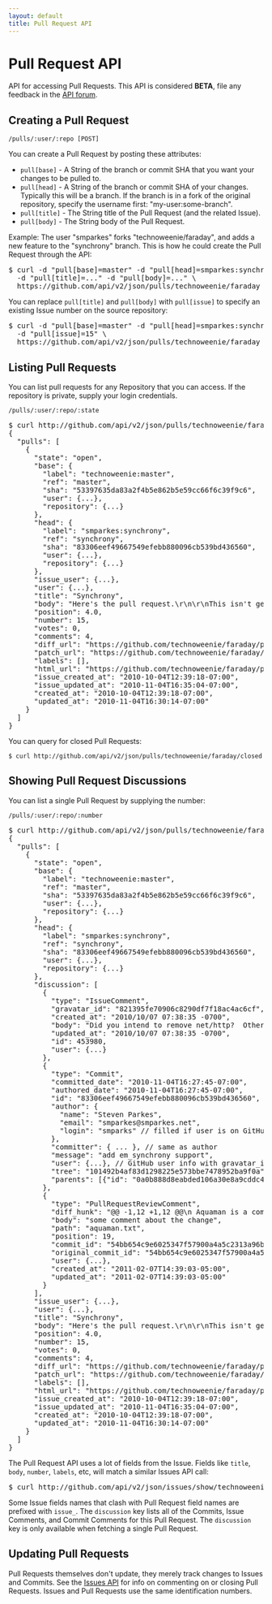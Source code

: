```yaml
---
layout: default
title: Pull Request API
---
```


# Pull Request API

API for accessing Pull Requests.  This API is considered **BETA**, file any
feedback in the [API forum](http://support.github.com/discussions/api).

## Creating a Pull Request

    /pulls/:user/:repo [POST]

You can create a Pull Request by posting these attributes:

* `pull[base]` - A String of the branch or commit SHA that you want your changes to be pulled to.
* `pull[head]` - A String of the branch or commit SHA of your changes.  Typically this will be a branch.  If the branch is in a fork of the original repository, specify the username first: "my-user:some-branch".
* `pull[title]` - The String title of the Pull Request (and the related Issue).
* `pull[body]` - The String body of the Pull Request.

Example: The user "smparkes" forks "technoweenie/faraday", and adds a new
feature to the "synchrony" branch.  This is how he could create the Pull
Request through the API:

<pre class="terminal">
$ curl -d "pull[base]=master" -d "pull[head]=smparkes:synchrony" \
  -d "pull[title]=..." -d "pull[body]=..." \
  https://github.com/api/v2/json/pulls/technoweenie/faraday
</pre>

You can replace `pull[title]` and `pull[body]` with `pull[issue]` to specify an existing Issue number on the source repository:

<pre class="terminal">
$ curl -d "pull[base]=master" -d "pull[head]=smparkes:synchrony" \
  -d "pull[issue]=15" \
  https://github.com/api/v2/json/pulls/technoweenie/faraday
</pre>

## Listing Pull Requests

You can list pull requests for any Repository that you can access.  If the
repository is private, supply your login credentials.

    /pulls/:user/:repo/:state

<pre class="terminal">
$ curl http://github.com/api/v2/json/pulls/technoweenie/faraday
{
  "pulls": [
    {
      "state": "open",
      "base": {
        "label": "technoweenie:master",
        "ref": "master",
        "sha": "53397635da83a2f4b5e862b5e59cc66f6c39f9c6",
        "user": {...},
        "repository": {...}
      },
      "head": {
        "label": "smparkes:synchrony",
        "ref": "synchrony",
        "sha": "83306eef49667549efebb880096cb539bd436560",
        "user": {...},
        "repository": {...}
      },
      "issue_user": {...},
      "user": {...},
      "title": "Synchrony",
      "body": "Here's the pull request.\r\n\r\nThis isn't generic EM: require's Ilya's synchrony and needs to be run on its own fiber, e.g., via synchrony or rack-fiberpool.\r\n\r\nI thought about a \"first class\" em adapter, but I think the faraday api is sync right now, right? Interesting idea to add something like rack's async support to faraday, but that's an itch I don't have right now.",
      "position": 4.0,
      "number": 15,
      "votes": 0,
      "comments": 4,
      "diff_url": "https://github.com/technoweenie/faraday/pull/15.diff",
      "patch_url": "https://github.com/technoweenie/faraday/pull/15.patch",
      "labels": [],
      "html_url": "https://github.com/technoweenie/faraday/pull/15",
      "issue_created_at": "2010-10-04T12:39:18-07:00",
      "issue_updated_at": "2010-11-04T16:35:04-07:00",
      "created_at": "2010-10-04T12:39:18-07:00",
      "updated_at": "2010-11-04T16:30:14-07:00"
    }
  ]
}
</pre>

You can query for closed Pull Requests:

    $ curl http://github.com/api/v2/json/pulls/technoweenie/faraday/closed

## Showing Pull Request Discussions

You can list a single Pull Request by supplying the number:

    /pulls/:user/:repo/:number

<pre class="terminal">
$ curl http://github.com/api/v2/json/pulls/technoweenie/faraday/15
{
  "pulls": [
    {
      "state": "open",
      "base": {
        "label": "technoweenie:master",
        "ref": "master",
        "sha": "53397635da83a2f4b5e862b5e59cc66f6c39f9c6",
        "user": {...},
        "repository": {...}
      },
      "head": {
        "label": "smparkes:synchrony",
        "ref": "synchrony",
        "sha": "83306eef49667549efebb880096cb539bd436560",
        "user": {...},
        "repository": {...}
      },
      "discussion": [
        {
          "type": "IssueComment",
          "gravatar_id": "821395fe70906c8290df7f18ac4ac6cf",
          "created_at": "2010/10/07 07:38:35 -0700",
          "body": "Did you intend to remove net/http?  Otherwise, this looks good.  Have you tried running the LIVE tests with it?\r\n\r\n    ruby test/live_server.rb # start the demo server\r\n    LIVE=1 rake",
          "updated_at": "2010/10/07 07:38:35 -0700",
          "id": 453980,
          "user": {...}
        },
        {
          "type": "Commit",
          "committed_date": "2010-11-04T16:27:45-07:00",
          "authored_date": "2010-11-04T16:27:45-07:00",
          "id": "83306eef49667549efebb880096cb539bd436560",
          "author": {
            "name": "Steven Parkes",
            "email": "smparkes@smparkes.net",
            "login": "smparks" // filled if user is on GitHub
          },
          "committer": { ... }, // same as author
          "message": "add em_synchrony support",
          "user": {...}, // GitHub user info with gravatar_id
          "tree": "101492b4af83d1298225e573bbe7478952ba9f0a",
          "parents": [{"id": "0a0b888d8eabded106a30e8a9cddc47e6cacbf37"}]
        },
        {
          "type": "PullRequestReviewComment",
          "diff_hunk": "@@ -1,12 +1,12 @@\n Aquaman is a comic book superhero who appears in DC Comics....",
          "body": "some comment about the change",
          "path": "aquaman.txt",
          "position": 19,
          "commit_id": "54bb654c9e6025347f57900a4a5c2313a96b8035",
          "original_commit_id": "54bb654c9e6025347f57900a4a5c2313a96b8035",
          "user": {...},
          "created_at": "2011-02-07T14:39:03-05:00",
          "updated_at": "2011-02-07T14:39:03-05:00"
        }
      ],
      "issue_user": {...},
      "user": {...},
      "title": "Synchrony",
      "body": "Here's the pull request.\r\n\r\nThis isn't generic EM: require's Ilya's synchrony and needs to be run on its own fiber, e.g., via synchrony or rack-fiberpool.\r\n\r\nI thought about a \"first class\" em adapter, but I think the faraday api is sync right now, right? Interesting idea to add something like rack's async support to faraday, but that's an itch I don't have right now.",
      "position": 4.0,
      "number": 15,
      "votes": 0,
      "comments": 4,
      "diff_url": "https://github.com/technoweenie/faraday/pull/15.diff",
      "patch_url": "https://github.com/technoweenie/faraday/pull/15.patch",
      "labels": [],
      "html_url": "https://github.com/technoweenie/faraday/pull/15",
      "issue_created_at": "2010-10-04T12:39:18-07:00",
      "issue_updated_at": "2010-11-04T16:35:04-07:00",
      "created_at": "2010-10-04T12:39:18-07:00",
      "updated_at": "2010-11-04T16:30:14-07:00"
    }
  ]
}
</pre>

The Pull Request API uses a lot of fields from the Issue.  Fields like `title`, `body`, `number`, `labels`, etc, will match a similar Issues API call:

<pre class="terminal">
$ curl http://github.com/api/v2/json/issues/show/technoweenie/faraday/15
</pre>
Some Issue fields names that clash with Pull Request field names are prefixed
with `issue_`.  The `discussion` key lists all of the Commits, Issue Comments, and Commit Comments for this Pull Request.  The `discussion` key is only available when fetching a single Pull Request.

## Updating Pull Requests

Pull Requests themselves don't update, they merely track changes to Issues and
Commits.  See the [Issues API](/p/issues.html) for info on commenting on or
closing Pull Requests.  Issues and Pull Requests use the same identification
numbers.
